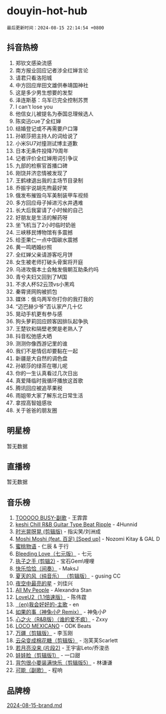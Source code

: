 # douyin-hot-hub

`最后更新时间：2024-08-15 22:14:54 +0800`

## 抖音热榜

1. 郑钦文感染流感
1. 南方报业回应记者涉全红婵言论
1. 请君只看洛阳城
1. 中方回应岸田文雄供奉靖国神社
1. 这是多少男生想要的发型
1. 泽连斯基：乌军已完全控制苏贾
1. I can't lose you
1. 他信女儿被提名为泰国总理候选人
1. 陈奕迅cue了全红婵
1. 结婚登记或不再需要户口簿
1. 孙颖莎把主持人的词给说了
1. 小米SU7对撞测试博主道歉
1. 日本无条件投降79周年
1. 记者评价全红婵用词引争议
1. 九部的检察官首播口碑
1. 刚饶并济恋情被发现了
1. 王鹤棣退出我的主场节目录制
1. 乔振宇说胡先煦最好笑
1. 俄发布摧毁乌军美制装甲车视频
1. 多方回应母子掉进污水井遇难
1. 长大后我宴请了小时候的自己
1. 好朋友是生活的解药呀
1. 坐飞机当了2小时临时奶爸
1. 三峡移民博物馆有多震撼
1. 给歪果仁一点中国碳水震撼
1. 黄一鸣晒婚纱照
1. 全红婵父亲请游客吃月饼
1. 女生被老师打破头骨案将开庭
1. 乌进攻俄本土会触发俄朝互助条约吗
1. 青兮夫妇又回到了M国
1. 不求人杯S2云顶vs小黑鸡
1. 秦霄贤网购被抓包
1. 媒体：俄乌两军你打你的我打我的
1. “迈巴赫少爷”否认家产几十亿
1. 晃动手机更有参与感
1. 狗头萝莉回应顾客因排队起争执
1. 王楚钦和隔壁老樊是老熟人了
1. 抖音松弛感大晒
1. 测测你像西游记里的谁
1. 我们不是情侣却要黏在一起
1. 新疆是大自然的调色盘
1. 孙颖莎的绿茶在哪儿呢
1. 你的一生认真看过几次日出
1. 真爱降临时我循环播放这首歌
1. 腾讯回应被追苹果税
1. 雨姐带大家了解东北日常生活
1. 拿捏高智姐感妆
1. 关于爸爸的朋友圈

## 明星榜

暂无数据

## 直播榜

暂无数据

## 音乐榜

1. [TOOOOO BUSY-副歌](https://sf5-hl-cdn-tos.douyinstatic.com/obj/tos-cn-ve-2774/o0fmjGZetNDjSM5EimFs2QlzBg30YgByJMRQrC) - 王霏霏
1. [keshi Chill R&B Guitar Type Beat Ripple](https://sf5-hl-cdn-tos.douyinstatic.com/obj/tos-cn-ve-2774/okQIfmitAB3HpgZQo0YCEFEACcDhQngn0fkFIC) - 4Hunnid
1. [时光晃呀晃 (剪辑版)](https://sf5-hl-cdn-tos.douyinstatic.com/obj/tos-cn-ve-2774/o8ACeQem3gwI1x3GIYGAfKG0LJebKFRJDwRwyW) - 指尖笑/刘洲成
1. [Moshi Moshi (feat. 百足) [Sped up]](https://sf3-cdn-tos.douyinstatic.com/obj/tos-cn-ve-2774/ocCPFQcXJLeroaIdQLIGAoeeYM3OAUYGDguHXz) - Nozomi Kitay & GAL D
1. [蜜桃物语](https://sf5-hl-cdn-tos.douyinstatic.com/obj/tos-cn-ve-2774/oIhOSCZtIACtYU4XQkngiW9kCBfVD1Fz9IYeqL) - 仁辰 & 于行
1. [Bleeding Love（七元版）](https://sf5-hl-cdn-tos.douyinstatic.com/obj/tos-cn-ve-2774/oEgC9eZFHQ1MfSRnrfkzFp8AayDWqAQMABBgUs) - 七元
1. [执子之手 (剪辑2)](https://sf5-hl-cdn-tos.douyinstatic.com/obj/tos-cn-ve-2774/oUoZLQjCc31XzqsBnBQUNgeKtYPBcgbFDwtfcu) - 宝石Gem\哩哩
1. [快乐恰恰（间奏）](https://sf5-hl-cdn-tos.douyinstatic.com/obj/tos-cn-ve-2774/oMesum3HvWQXJxuMFeVYzf54o2QzH5aEBPOCAn) - MaksJ
1. [夏天的风（纯音乐） （剪辑版）](https://sf5-hl-cdn-tos.douyinstatic.com/obj/tos-cn-ve-2774/oUzLjBZZFQAoNRmGokEeD5zfQCObp6UeFAnTa6) - gusing CC
1. [夜空中最亮的星](https://sf5-hl-cdn-tos.douyinstatic.com/obj/tos-cn-ve-2774/o4IfgGwqqnFeXEMGaS8JBzJAdayAaCeoxqbjCD) - 刘佳兴
1. [All My People](https://sf5-hl-cdn-tos.douyinstatic.com/obj/tos-cn-ve-2774/c7773e6b7c3f4bd9b26cd85b0cfa4eff) - Alexandra Stan
1. [LoveU2（1.1倍速版）](https://sf5-hl-cdn-tos.douyinstatic.com/obj/tos-cn-ve-2774/oQMeDffLaEmgMwgCOEMAFCI6INzoFPgWdD0rsa) - 陈伟霆
1. [（en)我会好好的-主歌](https://sf3-cdn-tos.douyinstatic.com/obj/tos-cn-ve-2774/oUrYpIdrvCbA8m8yAZjbMWjUkL6tiinWMkBTs) - en
1. [如果的事（神兔小P Remix）](https://sf5-hl-cdn-tos.douyinstatic.com/obj/tos-cn-ve-2774/okHtAffz3g4ZB0BMQn9iC9BC6AciI3xCmgQTqt) - 神兔小P
1. [心之火（R&B版）（谁的爱不疯）](https://sf5-hl-cdn-tos.douyinstatic.com/obj/tos-cn-ve-2774/okemkEDaIBBE3OosftCgMxlFkLQZRw37t36ZQv) - Zxxy
1. [LOCO MEXICANO](https://sf5-hl-cdn-tos.douyinstatic.com/obj/tos-cn-ve-2774/owxVoxJorA4ILBfsMAjU6t7O1xW9w0tS7EYzh6) - ODK Beats
1. [万疆（剪辑版）](https://sf3-cdn-tos.douyinstatic.com/obj/tos-cn-ve-2774/ooG7oVgFlDTelKCjCsTTobQvbdtj1BBQXnfZd8) - 李玉刚
1. [云朵变成棉花糖（剪辑版）](https://sf5-hl-cdn-tos.douyinstatic.com/obj/tos-cn-ve-2774/o8LC84GQLALFfXeyJmh8KE61byVQYMMeAZLfEI) - 泡芙芙Scarlett
1. [若月亮没来 (片段2)](https://sf5-hl-cdn-tos.douyinstatic.com/obj/tos-cn-ve-2774/ocQavLLjkCOeDxGyYeIMGgNAIwJ0QXE1Ve3Fzv) - 王宇宙Leto/乔浚丞
1. [娃娃脸（剪辑版1）](https://sf3-cdn-tos.douyinstatic.com/obj/tos-cn-ve-2774/oIimSCgQoNUePTAZ1Ba7TeADY4KetGYsVFeaaB) - 一口甜
1. [背包很小要装满快乐（剪辑版5）](https://sf5-hl-cdn-tos.douyinstatic.com/obj/tos-cn-ve-2774/oUqSJIiBjw2pxsBAiQRmkbZGJrlGCMBPpIW90) - 林谦谦
1. [可能（副歌）](https://sf5-hl-cdn-tos.douyinstatic.com/obj/tos-cn-ve-2774/cde1731888894259b333569393c2fb51) - 程响

## 品牌榜

[2024-08-15-brand.md](2024-08-15-brand.md)
